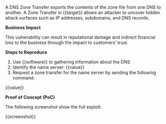 A DNS Zone Transfer exports the contents of the zone file from one DNS to another. A Zone Transfer in {{target}} allows an attacker to uncover hidden attack surfaces such as IP addresses, subdomains, and DNS records.

**Business Impact**

This vulnerability can result in reputational damage and indirect financial loss to the business through the impact to customers’ trust.

**Steps to Reproduce**

1. Use {{software}} to gathering information about the DNS
1. Identify the name server: {{value}}
1. Request a zone transfer for the name server by sending the following command:

{{value}}

**Proof of Concept (PoC)**

The following screenshot show the full exploit:

{{screenshot}}
